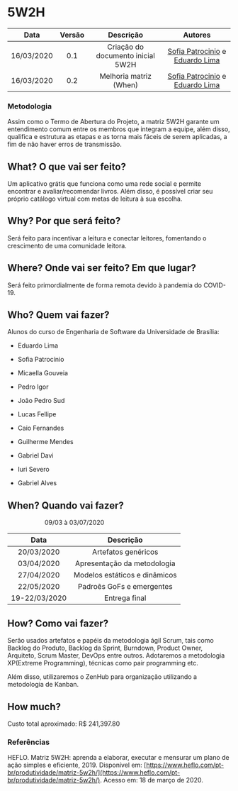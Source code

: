 # 5W2H

|    Data    | Versão |                 Descrição                 |     Autores     |
| :--------: | :----: | :---------------------------------------: | :-----------: |
| 16/03/2020 |  0.1   | Criação do documento inicial 5W2H | [Sofia Patrocinio](https://github.com/sofiapatrocinio) e [Eduardo Lima](https://github.com/Ed-vL)   |
| 16/03/2020 |  0.2   | Melhoria matriz (When) | [Sofia Patrocinio](https://github.com/sofiapatrocinio) e [Eduardo Lima](https://github.com/Ed-vL)   |


### Metodologia

Assim como o Termo de Abertura do Projeto, a matriz 5W2H garante um entendimento comum entre os membros que integram a equipe, além disso, qualifica e estrutura as etapas e as torna mais fáceis de serem aplicadas, a fim de não haver erros de transmissão.

## What? O que vai ser feito?
    
Um aplicativo grátis que funciona como uma rede social e permite encontrar e avaliar/recomendar livros. Além disso, é possível criar seu próprio catálogo virtual com metas de leitura à sua escolha.

## Why? Por que será feito?
    
Será feito para incentivar a leitura e conectar leitores, fomentando o crescimento de uma comunidade leitora.

##  Where? Onde vai ser feito? Em que lugar?
    
Será feito primordialmente de forma remota devido à pandemia do COVID-19.

## Who? Quem vai fazer?
    
Alunos do curso de Engenharia de Software da Universidade de Brasília:

-   Eduardo Lima
    
-   Sofia Patrocínio
    
-   Micaella Gouveia
    
-   Pedro Igor
    
-   João Pedro Sud
    
-   Lucas Fellipe
    
-   Caio Fernandes
    
-   Guilherme Mendes
    
-   Gabriel Davi
    
-   Iuri Severo
    
-   Gabriel Alves
    
##  When? Quando vai fazer?
    
&emsp;&emsp;&emsp;&emsp;&emsp;&emsp;09/03 à 03/07/2020
    
|    Data    |                 Descrição                 |
| :--------: | :---------------------------------------: |
| 20/03/2020 |  Artefatos genéricos |
| 03/04/2020 |  Apresentação da metodologia |
| 27/04/2020 |  Modelos estáticos e dinâmicos |
| 22/05/2020 |  Padroẽs GoFs e emergentes |
| 19-22/03/2020 |  Entrega final |
    
## How? Como vai fazer?

Serão usados artefatos e papéis da metodologia ágil Scrum, tais como Backlog do Produto, Backlog da Sprint, Burndown, Product Owner, Arquiteto, Scrum Master, DevOps entre outros. Adotaremos a metodologia XP(Extreme Programming), técnicas como pair programming etc.

Além disso, utilizaremos o ZenHub para organização utilizando a metodologia de Kanban.

##  How much?
    
Custo total aproximado: R$ 241,397.80

### Referências
HEFLO. Matriz 5W2H: aprenda a elaborar, executar e mensurar um plano de ação simples e eficiente, 2019. 
Disponível em: [https://www.heflo.com/pt-br/produtividade/matriz-5w2h/](https://www.heflo.com/pt-br/produtividade/matriz-5w2h/). 
Acesso em: 18 de março de 2020.